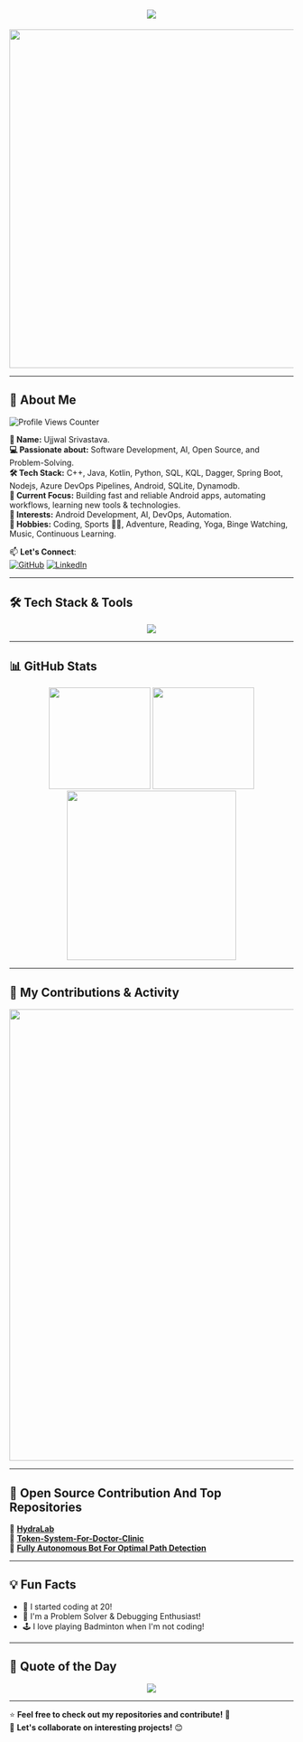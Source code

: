 <!-- Animated Header -->
<h1 align="center">
  <img src="https://readme-typing-svg.herokuapp.com?font=Fira+Code&size=30&pause=1000&color=F75C7E&center=true&width=600&lines=Hello,+I'm+Ujjwal+Srivastava!+👋;Welcome+to+my+GitHub!+🚀" />
</h1>

<!-- Profile Banner -->
<p align="center">
<img src="https://media.giphy.com/media/26AHONQ79FdWZhAI0/giphy.gif" width="600" />
</p>


---

## 🌟 **About Me**
<p>
  <img src="https://komarev.com/ghpvc/?username=ASPS002&label=Profile%20Views&color=blue&style=flat" alt="Profile Views Counter" />
</p>

**👤 Name:** Ujjwal Srivastava. <br>
**💻 Passionate about:** Software Development, AI, Open Source, and Problem-Solving. <br>
**🛠️ Tech Stack:** C++, Java, Kotlin, Python, SQL, KQL, Dagger, Spring Boot, Nodejs, Azure DevOps Pipelines, Android, SQLite, Dynamodb. <br>
**🚀 Current Focus:** Building fast and reliable Android apps, automating workflows, learning new tools & technologies. <br>
**🤖 Interests:** Android Development, AI, DevOps, Automation. <br>
**🎯 Hobbies:** Coding, Sports 🏸🏏, Adventure, Reading, Yoga, Binge Watching, Music, Continuous Learning. <br>

📫 **Let's Connect**:  
[![GitHub](https://img.shields.io/badge/-GitHub-181717?style=flat-square&logo=GitHub&logoColor=white)](https://github.com/ASPS002)
[![LinkedIn](https://img.shields.io/badge/-LinkedIn-0077B5?style=flat-square&logo=LinkedIn&logoColor=white)](https://www.linkedin.com/in/ujjwal-srivastava-b6921b19b)

---

## 🛠 **Tech Stack & Tools**
<p align="center">
  <img src="https://skillicons.dev/icons?i=java,kotlin,cpp,python,html,nodejs,spring,git,github,azure,dynamodb,postgres,androidstudio,idea,visualstudio,vscode, cpp&theme=dark" />
</p>

---

## 📊 **GitHub Stats**
<p align="center">
  <img src="https://github-readme-stats.vercel.app/api?username=ASPS002&show_icons=true&theme=tokyonight&count_private=true" height="180px"/>
  <img src="https://github-readme-streak-stats.herokuapp.com/?user=ASPS002&theme=tokyonight" height="180px"/>
  <img src="https://github-readme-stats.vercel.app/api/top-langs/?username=ASPS002&langs_count=8&theme=tokyonight&layout=compact" width="300px" />
</p>

---

## 🎯 **My Contributions & Activity**
<p align="center">
  <img src="https://github-profile-summary-cards.vercel.app/api/cards/profile-details?username=ASPS002&theme=github_dark" width="800px" />
</p>

---

## 🚀 **Open Source Contribution And Top Repositories**
📂 [**HydraLab**](https://github.com/microsoft/HydraLab)<br>
📂 [**Token-System-For-Doctor-Clinic**](https://github.com/ASPS002/Token-System-For-Doctor-Clinic)<br>
📂 [**Fully Autonomous Bot For Optimal Path Detection**](https://github.com/ASPS002/Pixelate-Technex-20)<br>

---

## 💡 **Fun Facts**
- 🚀 I started coding at 20!  
- 🧠 I'm a Problem Solver & Debugging Enthusiast!  
- 🕹️ I love playing Badminton when I'm not coding!

---

## 🎨 **Quote of the Day**
<p align="center">
  <img src="https://quotes-github-readme.vercel.app/api?type=horizontal&theme=radical" />
</p>

---

⭐ **Feel free to check out my repositories and contribute!** 🚀  
💬 **Let's collaborate on interesting projects!** 😊
